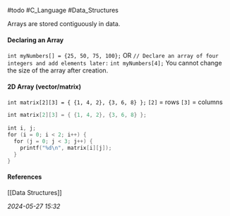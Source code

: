 #todo #C_Language #Data_Structures 

Arrays are stored contiguously in data.
#### Declaring an Array
`int myNumbers[] = {25, 50, 75, 100};`
OR
`// Declare an array of four integers and add elements later:`
`int myNumbers[4];`
You cannot change the size of the array after creation.
#### 2D Array (vector/matrix)
`int matrix[2][3] = { {1, 4, 2}, {3, 6, 8} };`
`[2]` = rows
`[3]` = columns
```C
int matrix[2][3] = { {1, 4, 2}, {3, 6, 8} };  
  
int i, j;  
for (i = 0; i < 2; i++) {  
  for (j = 0; j < 3; j++) {  
    printf("%d\n", matrix[i][j]);  
  }  
}
```
#### References
[[Data Structures]]

_2024-05-27 15:32_
